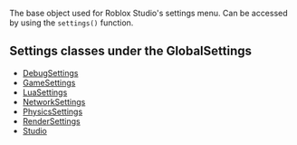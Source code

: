 The base object used for Roblox Studio's settings menu. Can be accessed by
using the `settings()` function.

## Settings classes under the GlobalSettings

- [DebugSettings](https://create.roblox.com/docs/reference/engine/classes/DebugSettings)
- [GameSettings](https://create.roblox.com/docs/reference/engine/classes/GameSettings)
- [LuaSettings](https://create.roblox.com/docs/reference/engine/classes/LuaSettings)
- [NetworkSettings](https://create.roblox.com/docs/reference/engine/classes/NetworkSettings)
- [PhysicsSettings](https://create.roblox.com/docs/reference/engine/classes/PhysicsSettings)
- [RenderSettings](https://create.roblox.com/docs/reference/engine/classes/RenderSettings)
- [Studio](https://create.roblox.com/docs/reference/engine/classes/Studio)